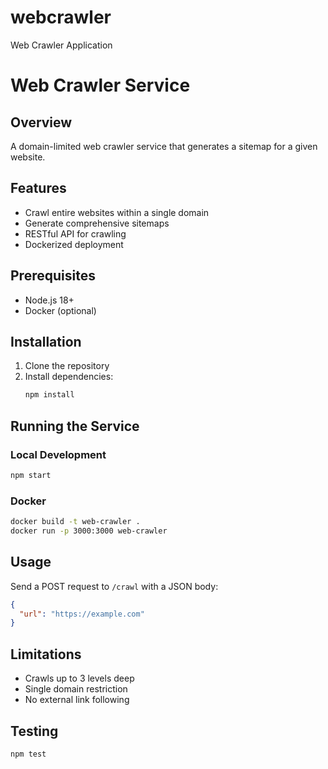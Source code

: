 # webcrawler
Web Crawler Application

# Web Crawler Service

## Overview
A domain-limited web crawler service that generates a sitemap for a given website.

## Features
- Crawl entire websites within a single domain
- Generate comprehensive sitemaps
- RESTful API for crawling
- Dockerized deployment

## Prerequisites
- Node.js 18+
- Docker (optional)

## Installation
1. Clone the repository
2. Install dependencies:
   ```bash
   npm install
   ```

## Running the Service
### Local Development
```bash
npm start
```

### Docker
```bash
docker build -t web-crawler .
docker run -p 3000:3000 web-crawler
```

## Usage
Send a POST request to `/crawl` with a JSON body:
```json
{
  "url": "https://example.com"
}
```

## Limitations
- Crawls up to 3 levels deep
- Single domain restriction
- No external link following

## Testing
```bash
npm test
```